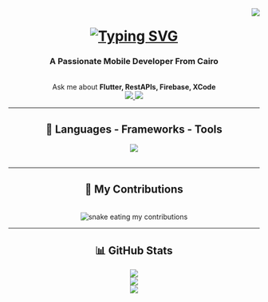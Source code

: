 <a href="https://visitorbadge.io/status?path=https%3A%2F%2Fgithub.com%2FAnasNasr-afk">
  <img align="right" src="https://api.visitorbadge.io/api/daily?path=https%3A%2F%2Fgithub.com%2FAnasNasr-afk&label=VISITORS&countColor=%23263759" />
</a>

<h1 align="center">
  <a href="https://git.io/typing-svg">
    <img src="https://readme-typing-svg.herokuapp.com?font=Fira+Code&weight=500&pause=1000&color=0E8058&center=true&vCenter=true&width=435&lines=Hi+There!%F0%9F%91%8B;I'm+Anas+Nasr!" alt="Typing SVG" />
  </a>
</h1>

<h3 align="center">A Passionate Mobile Developer From Cairo</h3>

<br/>

<div align="center">
  Ask me about <strong>Flutter, RestAPIs, Firebase, XCode</strong>
</div>

<div align="center">
  <a href="mailto:anas.nasr132003@gmail.com">
    <img src="https://img.shields.io/badge/Gmail-333333?style=for-the-badge&logo=gmail&logoColor=red" target="_blank" />
  </a>
  <a href="https://www.linkedin.com/in/anas-nasr-8a9925255" target="_blank">
    <img src="https://img.shields.io/badge/LinkedIn-0077B5?style=for-the-badge&logo=linkedin&logoColor=white" />
  </a>
</div>

<hr />

<h2 align="center">🚀 Languages - Frameworks - Tools</h2>

<div align="center">
  <a href="https://skillicons.dev">
    <img src="https://skillicons.dev/icons?i=dart,flutter,firebase,git,github,vscode,figma,java,python,cs,tensorflow,html,css,javascript,mysql" />
  </a>
</div>

<br />
<hr />

<div align="center">
  <h2>🐍 My Contributions</h2>
  <br />
<img alt="snake eating my contributions" src="https://raw.githubusercontent.com/AnasNasr-afk/AnasNasr-afk/output/github-contribution-grid-snake.svg" />
  <br />

  
</div>

<hr />

<h2 align="center">📊 GitHub Stats</h2>
<div align="center">
  <img src="https://github-readme-stats.vercel.app/api?username=AnasNasr-afk&show_icons=true&theme=radical" />
  <br />
  <img src="https://github-readme-streak-stats.herokuapp.com/?user=AnasNasr-afk&theme=radical" />
  <br />
  <img src="https://github-readme-stats.vercel.app/api/top-langs/?username=AnasNasr-afk&layout=compact&theme=radical" />
</div>
